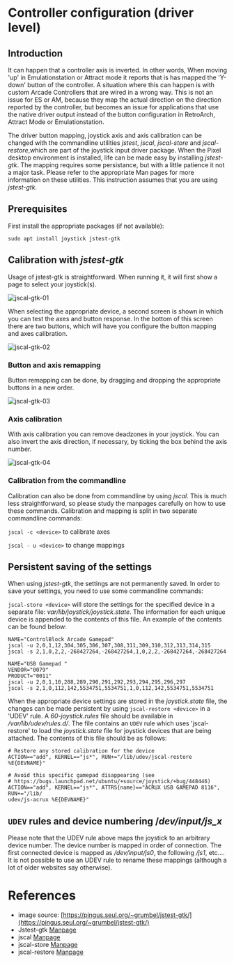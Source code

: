 # Controller configuration (driver level)
## Introduction
It can happen that a controller axis is inverted. In other words, When moving 'up' in Emulationstation or Attract mode it reports that is has mapped the 'Y-down' button of the controller. A situation where this can happen is with custom Arcade Controllers that are wired in a wrong way. This is not an issue for ES or AM, because they map the actual direction on the direction reported by the controller, but becomes an issue for applications that use the native driver output instead of the button configuration in RetroArch, Attract Mode or Emulationstation.

The driver button mapping, joystick axis and axis calibration can be changed with the commandline utilities _jstest_, _jscal_, _jscal-store_ and _jscal-restore_,which are part of the joystick input driver package. When the Pixel desktop environment is installed, life can be made easy by installing _jstest-gtk_. The mapping requires some persistance, but with a little patience it not a major task. Please refer to the appropriate Man pages for more information on these utilities. This instruction assumes that you are using _jstest-gtk_.

## **Prerequisites**
First install the appropriate packages (if not available):

`sudo apt install joystick jstest-gtk`

## **Calibration with _jstest-gtk_**
Usage of jstest-gtk is straightforward. When running it, it will first show a page to select your joystick(s). 

![jscal-gtk-01](https://user-images.githubusercontent.com/1189058/37540633-0002f9f2-2958-11e8-8f90-8a559a32a0b6.png)

When selecting the appropriate device, a second screen is shown in which you can test the axes and button response. In the bottom of this screen there are two buttons, which will have you configure the button mapping and axes calibration.

![jscal-gtk-02](https://user-images.githubusercontent.com/1189058/37540634-002a7694-2958-11e8-815e-92053260fff7.png)

### Button and axis remapping 
Button remapping can be done, by dragging and dropping the appropriate buttons in a new order.

![jscal-gtk-03](https://user-images.githubusercontent.com/1189058/37540636-0056b5ce-2958-11e8-8b66-b3aee59e7c4d.png)

### Axis calibration
With axis calibration you can remove deadzones in your joystick. You can also invert the axis direction, if necessary, by ticking the box behind the axis number.

![jscal-gtk-04](https://user-images.githubusercontent.com/1189058/37540637-0070056a-2958-11e8-9908-52fca2e74b35.png)

### Calibration from the commandline
Calibration can also be done from commandline by using _jscal_. This is much less straightforward, so please study the manpages carefully on how to use these commands. Calibration and mapping is split in two separate commandline commands:

`jscal -c <device>` to calibrate axes

`jscal - u <device>` to change mappings

## Persistent saving of the settings
When using _jstest-gtk_, the settings are not permanently saved. In order to save your settings, you need to use some commandline commands:

`jscal-store <device>` will store the settings for the specified device in a separate file: _var/lib/joystick/joystick.state_. The information for each unique device is appended to the contents of this file. An example of the contents can be found below:

```
NAME="ControlBlock Arcade Gamepad"
jscal -u 2,0,1,12,304,305,306,307,308,311,309,310,312,313,314,315
jscal -s 2,1,0,2,2,-268427264,-268427264,1,0,2,2,-268427264,-268427264

NAME="USB Gamepad "
VENDOR="0079"
PRODUCT="0011"
jscal -u 2,0,1,10,288,289,290,291,292,293,294,295,296,297
jscal -s 2,1,0,112,142,5534751,5534751,1,0,112,142,5534751,5534751
```  
When the appropriate device settings are stored in the _joystick.state_ file, the changes can be made persistent by using `jscal-restore <device>` in a 'UDEV' rule. A _60-joystick.rules_ file should be available in _/var/lib/udev/rules.d/_. The file contains an `UDEV` rule which uses 'jscal-restore' to load the _joystick.state_ file for joystick devices that are being attached. The contents of this file should be as follows:

```
# Restore any stored calibration for the device
ACTION=="add", KERNEL=="js*", RUN+="/lib/udev/jscal-restore %E{DEVNAME}"

# Avoid this specific gamepad disappearing (see
# https://bugs.launchpad.net/ubuntu/+source/joystick/+bug/448446)
ACTION=="add", KERNEL=="js*", ATTRS{name}=="ACRUX USB GAMEPAD 8116", RUN+="/lib/
udev/js-acrux %E{DEVNAME}"

```
## `UDEV` rules and device numbering /_dev/input/js_x_
Please note that the UDEV rule above maps the joystick to an arbitrary device number. The device number is mapped in order of connection. The first connected device is mapped as _/dev/input/js0_, the following _/js1_, etc.... It is not possible to use an UDEV rule to rename these mappings (although a lot of older websites say otherwise). 


# References
* image source: [https://pingus.seul.org/~grumbel/jstest-gtk/](https://pingus.seul.org/~grumbel/jstest-gtk/)
* Jstest-gtk [Manpage](http://manpages.ubuntu.com/manpages/artful/man1/jstest-gtk.1.html)
* jscal [Manpage](http://manpages.ubuntu.com/manpages/trusty/man1/jscal.1.html)
* jscal-store [Manpage](http://manpages.ubuntu.com/manpages/xenial/man1/jscal-store.1.html)
* jscal-restore [Manpage](http://manpages.ubuntu.com/manpages/xenial/man1/jscal-restore.1.html) 